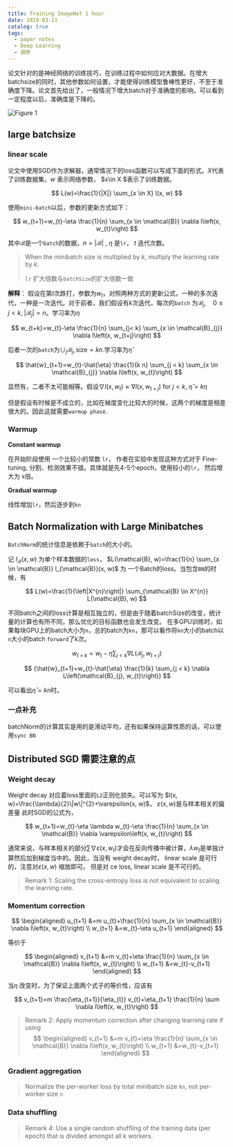 ```yaml
---
title: Training ImageNet 1 hour
date: 2019-03-11
catalog: true
tags:
  - paper notes
  - Deep Learning
  - 调参
---
```


论文针对的是神经网络的训练技巧，在训练过程中如何应对大数据。在增大batchsize的同时，其他参数如何设置，才能使得训练模型鲁棒性更好，不至于准确度下降。论文首先给出了，一般情况下增大batch对于准确度的影响，可以看到一定程度以后，准确度是下降的。

![Figure 1](https://tuchuang-1259359185.cos.ap-chengdu.myqcloud.com/_asserts/training-ImageNet-1-hour/1.jpg)


## large batchsize

### linear scale

论文中使用SGD作为求解器，通常情况下的loss函数可以写成下面的形式。$X$代表了训练数据集，$w$ 表示网络参数， $x\in X $表示了训练数据。

$$
L(w)=\frac{1}{|X|} \sum_{x \in X} l(x, w)
$$

使用`mini-batch`以后，参数的更新方式如下：

$$
w_{t+1}=w_{t}-\eta \frac{1}{n} \sum_{x \in \mathcal{B}} \nabla l\left(x, w_{t}\right)
$$

其中$\mathcal{B}$是一个`batch`的数据，$n=\vert\mathcal{B}\vert$ , $\eta$ 是`lr`， $t$ 迭代次数。

> When the minibatch size is multiplied by $k$, multiply the learning rate by $k$.
>
> `lr` 扩大倍数与`batchSize`的扩大倍数一致

**解释**：
假设在第$t$次跌打，参数为$w_t$，对照两种方式的更新公式，一种的多次迭代，一种是一次迭代。对于前者，我们假设有$k$次迭代，每次的`batch` 为$\mathcal{B}_j,\quad 0 \leq j < k ,\; |\mathcal{B}_j|=n$。学习率为$\eta$

$$
w_{t+k}=w_{t}-\eta \frac{1}{n} \sum_{j< k} \sum_{x \in \mathcal{B}_{j}} \nabla l\left(x, w_{t+j}\right)
$$

后者一次的`batch`为$\cup_j\mathcal{B}_j, \text{size}=kn​$.学习率为$\hat{\eta}​$

$$
\hat{w}_{t+1}=w_{t}-\hat{\eta} \frac{1}{k n} \sum_{j < k} \sum_{x \in \mathcal{B}_{j}} \nabla l\left(x, w_{t}\right)
$$

显然有，二者不太可能相等。假设$\nabla l\left(x, w_{t}\right) \approx \nabla l\left(x, w_{t+j}\right) \text { for } j< k$,   $\hat{\eta}=k \eta$

但是假设有时候是不成立的，比如在梯度变化比较大的时候，这两个的梯度是相差很大的。因此这就需要`warmup phase`.

### Warmup

**Constant warmup**

在开始阶段使用 一个比较小的常数 `lr`， 作者在实验中发现这种方式对于 Fine-tuning, 分割、检测效果不错。具体就是先4-5个epoch，使用较小的`lr`， 然后增大为 `k`倍。

**Gradual warmup**

线性增加`lr`，然后逐步到`kn`

## Batch Normalization with Large Minibatches

`BatchNorm`的统计信息是依赖于`batch`的大小的。

记 $l_{\mathcal{B}}(x, w)$ 为单个样本数据的`loss`， $L(\mathcal{B}, w)=\frac{1}{n} \sum_{x \in \mathcal{B}} l_{\mathcal{B}}(x, w)$ 为 一个Batch的loss。当包含`BN`的时候，有

$$ 
L(w)=\frac{1}{\left|X^{n}\right|} \sum_{\mathcal{B} \in X^{n}} L(\mathcal{B}, w)
$$

不同batch之间的loss计算是相互独立的，但是由于随着batchSize的改变，统计量的计算也有所不同，那么优化的目标函数也会发生改变。
在多GPU训练时，如果每块GPU上的batch大小为`n`，总的batch为`kn`，那可以看作将`kn`大小的batch以`n`大小的batch `forward`了k次。

$$ 
{w_{t+k}=w_{t}-\eta \sum_{j< k} \nabla L\left(\mathcal{B}_{j}, w_{t+j}\right)} 
 $$

$$
{\hat{w}_{t+1}=w_{t}-\hat{\eta} \frac{1}{k} \sum_{j < k} \nabla L\left(\mathcal{B}_{j}, w_{t}\right)}
$$

可以看出$\hat{\eta}=k n$时。

### 一点补充

batchNorm的计算其实是用的是滑动平均，还有如果保持运算性质的话，可以使用`sync BN`

## Distributed SGD 需要注意的点

### Weight decay

Weight decay 对应着loss里面的`L2`正则化损失。可以写为 $l(x, w)=\frac{\lambda}{2}\|w\|^{2}+\varepsilon(x, w)$， $\varepsilon(x, w)$是与样本相关的偏差量
此时SGD的公式为，

$$ 
w_{t+1}=w_{t}-\eta \lambda w_{t}-\eta \frac{1}{n} \sum_{x \in \mathcal{B}} \nabla \varepsilon\left(x, w_{t}\right)
$$

通常来说，与样本相关的部分$\sum \nabla \varepsilon\left(x, w_{t}\right)$才会在反向传播中被计算，$\lambda w_{t}$是单独计算然后加到梯度当中的。因此，当没有 weight decay时， linear scale 是可行的，注意对$\varepsilon(x, w)$ 缩放即可。 但是对 ce loss, linear scale 是不可行的。
> Remark 1: Scaling the cross-entropy loss is not equivalent to scaling the learning rate.

### Momentum correction

$$ 
\begin{aligned} u_{t+1} &=m u_{t}+\frac{1}{n} \sum_{x \in \mathcal{B}} \nabla l\left(x, w_{t}\right) \\ w_{t+1} &=w_{t}-\eta u_{t+1} \end{aligned}
$$

等价于

$$ 
\begin{aligned} v_{t+1} &=m v_{t}+\eta \frac{1}{n} \sum_{x \in \mathcal{B}} \nabla l\left(x, w_{t}\right) \\ w_{t+1} &=w_{t}-v_{t+1} \end{aligned}
$$

当$\eta$ 改变时，为了保证上面两个式子的等价性，应该有

$$ 
v_{t+1}=m \frac{\eta_{t+1}}{\eta_{t}} v_{t}+\eta_{t+1} \frac{1}{n} \sum \nabla l\left(x, w_{t}\right)
 $$

> Remark 2: Apply momentum correction after changing learning rate if using 
$$ 
\begin{aligned} v_{t+1} &=m v_{t}+\eta \frac{1}{n} \sum_{x \in \mathcal{B}} \nabla l\left(x, w_{t}\right) \\ w_{t+1} &=w_{t}-v_{t+1} \end{aligned}
$$

### Gradient aggregation

> Normalize the per-worker loss by total minibatch size `kn`, not per-worker size `n`

### Data shufﬂing

> Remark 4: Use a single random shufﬂing of the training data (per epoch) that is divided amongst all k workers.